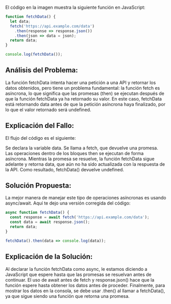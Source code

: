 
El código en la imagen muestra la siguiente función en JavaScript:

```javascript
function fetchData() {
  let data;
  fetch('https://api.example.com/data')
    .then(response => response.json())
    .then(json => data = json);
  return data;
}

console.log(fetchData());
```

## Análisis del Problema:
La función fetchData intenta hacer una petición a una API y retornar los datos obtenidos, pero tiene un problema fundamental: la función fetch es asíncrona, lo que significa que las promesas (then) se ejecutan después de que la función fetchData ya ha retornado su valor. En este caso, fetchData está retornando data antes de que la petición asíncrona haya finalizado, por lo que el valor retornado será undefined.

## Explicación del Fallo:
El flujo del código es el siguiente:

Se declara la variable data.
Se llama a fetch, que devuelve una promesa. Las operaciones dentro de los bloques then se ejecutan de forma asíncrona.
Mientras la promesa se resuelve, la función fetchData sigue adelante y retorna data, que aún no ha sido actualizada con la respuesta de la API.
Como resultado, fetchData() devuelve undefined.
## Solución Propuesta:
La mejor manera de manejar este tipo de operaciones asíncronas es usando async/await. Aquí te dejo una versión corregida del código:

```javascript
async function fetchData() {
  const response = await fetch('https://api.example.com/data');
  const data = await response.json();
  return data;
}

fetchData().then(data => console.log(data));
```

## Explicación de la Solución:
Al declarar la función fetchData como async, le estamos diciendo a JavaScript que espere hasta que las promesas se resuelvan antes de continuar.
El uso de await antes de fetch y response.json() hace que la función espere hasta obtener los datos antes de proceder.
Finalmente, para mostrar los datos en la consola, se debe usar .then() al llamar a fetchData(), ya que sigue siendo una función que retorna una promesa.